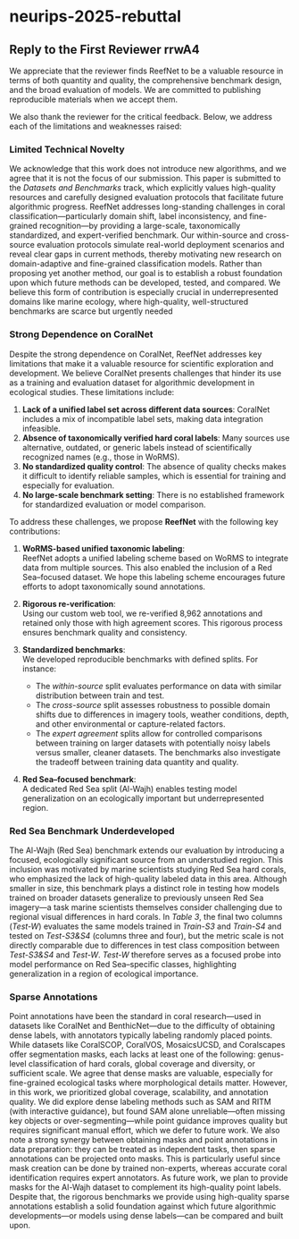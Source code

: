 # neurips-2025-rebuttal

## Reply to the First Reviewer rrwA4 

We appreciate that the reviewer finds ReefNet to be a valuable resource in terms of both quantity and quality, the comprehensive benchmark design, and the broad evaluation of models. We are committed to publishing reproducible materials when we accept them.

We also thank the reviewer for the critical feedback. Below, we address each of the limitations and weaknesses raised:

### **Limited Technical Novelty**

We acknowledge that this work does not introduce new algorithms, and we agree that it is not the focus of our submission. This paper is submitted to the *Datasets and Benchmarks* track, which explicitly values high-quality resources and carefully designed evaluation protocols that facilitate future algorithmic progress.
ReefNet addresses long-standing challenges in coral classification—particularly domain shift, label inconsistency, and fine-grained recognition—by providing a large-scale, taxonomically standardized, and expert-verified benchmark. Our within-source and cross-source evaluation protocols simulate real-world deployment scenarios and reveal clear gaps in current methods, thereby motivating new research on domain-adaptive and fine-grained classification models.
Rather than proposing yet another method, our goal is to establish a robust foundation upon which future methods can be developed, tested, and compared. We believe this form of contribution is especially crucial in underrepresented domains like marine ecology, where high-quality, well-structured benchmarks are scarce but urgently needed

### **Strong Dependence on CoralNet**

Despite the strong dependence on CoralNet, ReefNet addresses key limitations that make it a valuable resource for scientific exploration and development. We believe CoralNet presents challenges that hinder its use as a training and evaluation dataset for algorithmic development in ecological studies. These limitations include:

1. **Lack of a unified label set across different data sources**: CoralNet includes a mix of incompatible label sets, making data integration infeasible.
2. **Absence of taxonomically verified hard coral labels**: Many sources use alternative, outdated, or generic labels instead of scientifically recognized names (e.g., those in WoRMS).
3. **No standardized quality control**: The absence of quality checks makes it difficult to identify reliable samples, which is essential for training and especially for evaluation.
4. **No large-scale benchmark setting**: There is no established framework for standardized evaluation or model comparison.

To address these challenges, we propose **ReefNet** with the following key contributions:

1. **WoRMS-based unified taxonomic labeling**:  
   ReefNet adopts a unified labeling scheme based on WoRMS to integrate data from multiple sources. This also enabled the inclusion of a Red Sea–focused dataset. We hope this labeling scheme encourages future efforts to adopt taxonomically sound annotations.

2. **Rigorous re-verification**:  
   Using our custom web tool, we re-verified 8,962 annotations and retained only those with high agreement scores. This rigorous process ensures benchmark quality and consistency.

3. **Standardized benchmarks**:  
   We developed reproducible benchmarks with defined splits. For instance:
   - The *within-source* split evaluates performance on data with similar distribution between train and test.
   - The *cross-source* split assesses robustness to possible domain shifts due to differences in imagery tools, weather conditions, depth, and other environmental or capture-related factors.
   - The *expert agreement* splits allow for controlled comparisons between training on larger datasets with potentially noisy labels versus smaller, cleaner datasets.
   The benchmarks also investigate the tradeoff between training data quantity and quality.

4. **Red Sea–focused benchmark**:  
A dedicated Red Sea split (Al-Wajh) enables testing model generalization on an ecologically important but underrepresented region.


### **Red Sea Benchmark Underdeveloped**

The Al-Wajh (Red Sea) benchmark extends our evaluation by introducing a focused, ecologically significant source from an understudied region. This inclusion was motivated by marine scientists studying Red Sea hard corals, who emphasized the lack of high-quality labeled data in this area. Although smaller in size, this benchmark plays a distinct role in testing how models trained on broader datasets generalize to previously unseen Red Sea imagery—a task marine scientists themselves consider challenging due to regional visual differences in hard corals. In *Table 3*, the final two columns (*Test-W*) evaluates the same models trained in *Train-S3* and *Train-S4* and tested on *Test-S3&S4* (columns three and four), but the metric scale is not directly comparable due to differences in test class composition between *Test-S3&S4* and *Test-W*. *Test-W* therefore serves as a focused probe into model performance on Red Sea–specific classes, highlighting generalization in a region of ecological importance.

### **Sparse Annotations**
Point annotations have been the standard in coral research—used in datasets like CoralNet and BenthicNet—due to the difficulty of obtaining dense labels, with annotators typically labeling randomly placed points. 
While datasets like CoralSCOP, CoralVOS, MosaicsUCSD, and Coralscapes offer segmentation masks, each lacks at least one of the following: genus-level classification of hard corals, global coverage and diversity, or sufficient scale.
We agree that dense masks are valuable, especially for fine-grained ecological tasks where morphological details matter. However, in this work, we prioritized global coverage, scalability, and annotation quality. We did explore dense labeling methods such as SAM and RITM (with interactive guidance), but found SAM alone unreliable—often missing key objects or over-segmenting—while point guidance improves quality but requires significant manual effort, which we defer to future work. We also note a strong synergy between obtaining masks and point annotations in data preparation: they can be treated as independent tasks, then sparse annotations can be projected onto masks. This is particularly useful since mask creation can be done by trained non-experts, whereas accurate coral identification requires expert annotators. As future work, we plan to provide masks for the Al-Wajh dataset to complement its high-quality point labels. Despite that, the rigorous benchmarks we provide using high-quality sparse annotations establish a solid foundation against which future algorithmic developments—or models using dense labels—can be compared and built upon.
